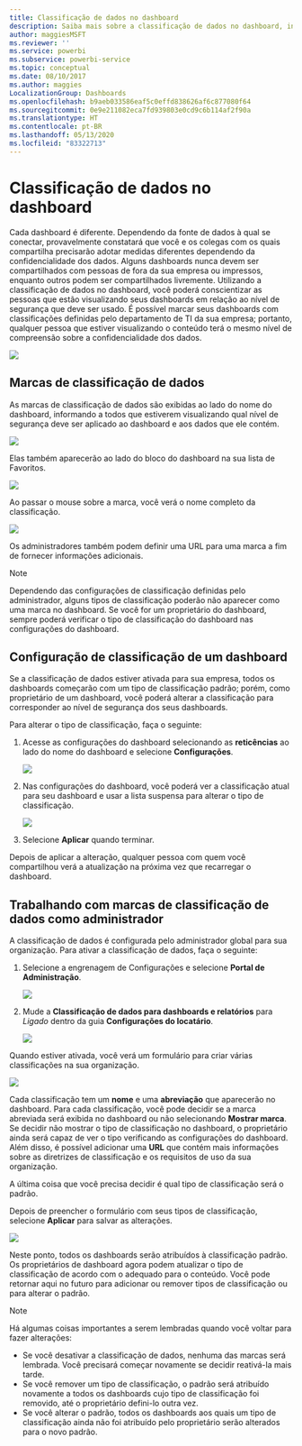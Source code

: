 ```yaml
---
title: Classificação de dados no dashboard
description: Saiba mais sobre a classificação de dados no dashboard, incluindo como um Administrador deve configurá-la e como os proprietários do dashboard podem alterar a classificação.
author: maggiesMSFT
ms.reviewer: ''
ms.service: powerbi
ms.subservice: powerbi-service
ms.topic: conceptual
ms.date: 08/10/2017
ms.author: maggies
LocalizationGroup: Dashboards
ms.openlocfilehash: b9aeb033586eaf5c0effd838626af6c877080f64
ms.sourcegitcommit: 0e9e211082eca7fd939803e0cd9c6b114af2f90a
ms.translationtype: HT
ms.contentlocale: pt-BR
ms.lasthandoff: 05/13/2020
ms.locfileid: "83322713"
---
```

# <a name="dashboard-data-classification"></a>Classificação de dados no dashboard
Cada dashboard é diferente. Dependendo da fonte de dados à qual se conectar, provavelmente constatará que você e os colegas com os quais compartilha precisarão adotar medidas diferentes dependendo da confidencialidade dos dados. Alguns dashboards nunca devem ser compartilhados com pessoas de fora da sua empresa ou impressos, enquanto outros podem ser compartilhados livremente. Utilizando a classificação de dados no dashboard, você poderá conscientizar as pessoas que estão visualizando seus dashboards em relação ao nível de segurança que deve ser usado. É possível marcar seus dashboards com classificações definidas pelo departamento de TI da sua empresa; portanto, qualquer pessoa que estiver visualizando o conteúdo terá o mesmo nível de compreensão sobre a confidencialidade dos dados.

![](media/service-data-classification/dashboard_tagged_as_hbi.png)

## <a name="data-classification-tags"></a>Marcas de classificação de dados
As marcas de classificação de dados são exibidas ao lado do nome do dashboard, informando a todos que estiverem visualizando qual nível de segurança deve ser aplicado ao dashboard e aos dados que ele contém.

![](media/service-data-classification/tag_next_to_title.png)

Elas também aparecerão ao lado do bloco do dashboard na sua lista de Favoritos.

![](media/service-data-classification/tag_on_dashboard_tile.png)

Ao passar o mouse sobre a marca, você verá o nome completo da classificação.

![](media/service-data-classification/tag_tooltip.png)

Os administradores também podem definir uma URL para uma marca a fim de fornecer informações adicionais.

> [!NOTE]
> Dependendo das configurações de classificação definidas pelo administrador, alguns tipos de classificação poderão não aparecer como uma marca no dashboard. Se você for um proprietário do dashboard, sempre poderá verificar o tipo de classificação do dashboard nas configurações do dashboard.
> 
> 

## <a name="setting-a-dashboards-classification"></a>Configuração de classificação de um dashboard
Se a classificação de dados estiver ativada para sua empresa, todos os dashboards começarão com um tipo de classificação padrão; porém, como proprietário de um dashboard, você poderá alterar a classificação para corresponder ao nível de segurança dos seus dashboards.

Para alterar o tipo de classificação, faça o seguinte:

1. Acesse as configurações do dashboard selecionando as **reticências** ao lado do nome do dashboard e selecione **Configurações**.
   
    ![](media/service-data-classification/dashboard_settings.png)
2. Nas configurações do dashboard, você poderá ver a classificação atual para seu dashboard e usar a lista suspensa para alterar o tipo de classificação.
   
    ![](media/service-data-classification/classification_setting_dropdown.png)
3. Selecione **Aplicar** quando terminar.

Depois de aplicar a alteração, qualquer pessoa com quem você compartilhou verá a atualização na próxima vez que recarregar o dashboard.

## <a name="working-with-data-classification-tags-as-an-admin"></a>Trabalhando com marcas de classificação de dados como administrador
A classificação de dados é configurada pelo administrador global para sua organização. Para ativar a classificação de dados, faça o seguinte:

1. Selecione a engrenagem de Configurações e selecione **Portal de Administração**.
   
    ![](media/service-data-classification/admin_portal_in_settings.png)
2. Mude a **Classificação de dados para dashboards e relatórios** para *Ligado* dentro da guia **Configurações do locatário**.
   
    ![](media/service-data-classification/data_classification_switch_location.png)

Quando estiver ativada, você verá um formulário para criar várias classificações na sua organização.

![](media/service-data-classification/blank_classification_form.png)

Cada classificação tem um **nome** e uma **abreviação** que aparecerão no dashboard. Para cada classificação, você pode decidir se a marca abreviada será exibida no dashboard ou não selecionando **Mostrar marca**. Se decidir não mostrar o tipo de classificação no dashboard, o proprietário ainda será capaz de ver o tipo verificando as configurações do dashboard. Além disso, é possível adicionar uma **URL** que contém mais informações sobre as diretrizes de classificação e os requisitos de uso da sua organização.  

A última coisa que você precisa decidir é qual tipo de classificação será o padrão.  

Depois de preencher o formulário com seus tipos de classificação, selecione **Aplicar** para salvar as alterações.

![](media/service-data-classification/filled_in_classification_form.png)

Neste ponto, todos os dashboards serão atribuídos à classificação padrão. Os proprietários de dashboard agora podem atualizar o tipo de classificação de acordo com o adequado para o conteúdo. Você pode retornar aqui no futuro para adicionar ou remover tipos de classificação ou para alterar o padrão.  

> [!NOTE]
> Há algumas coisas importantes a serem lembradas quando você voltar para fazer alterações:
> 
> * Se você desativar a classificação de dados, nenhuma das marcas será lembrada. Você precisará começar novamente se decidir reativá-la mais tarde.  
> * Se você remover um tipo de classificação, o padrão será atribuído novamente a todos os dashboards cujo tipo de classificação foi removido, até o proprietário defini-lo outra vez.  
> * Se você alterar o padrão, todos os dashboards aos quais um tipo de classificação ainda não foi atribuído pelo proprietário serão alterados para o novo padrão.
> 
> 

